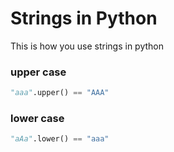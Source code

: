 # Strings in Python

This is how you use strings in python


### upper case

```python
"aaa".upper() == "AAA"
```

### lower case

```python
"aAa".lower() == "aaa"
```
